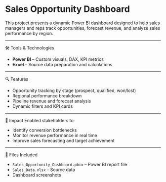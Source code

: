 # Sales Opportunity Dashboard

This project presents a dynamic Power BI dashboard designed to help sales managers and reps track opportunities, forecast revenue, and analyze sales performance by region.

---

🛠 Tools & Technologies
- **Power BI** – Custom visuals, DAX, KPI metrics
- **Excel** – Source data preparation and calculations

---

 🔍 Features
- Opportunity tracking by stage (prospect, qualified, won/lost)
- Regional performance breakdown
- Pipeline revenue and forecast analysis
- Dynamic filters and KPI cards

---

🎯 Impact
Enabled stakeholders to:
- Identify conversion bottlenecks
- Monitor revenue performance in real time
- Improve sales forecasting and target achievement

---

 📁 Files Included
- `Sales_Opportunity_Dashboard.pbix` – Power BI report file
- `Sales_Data.xlsx` – Source data
- Dashboard screenshots
